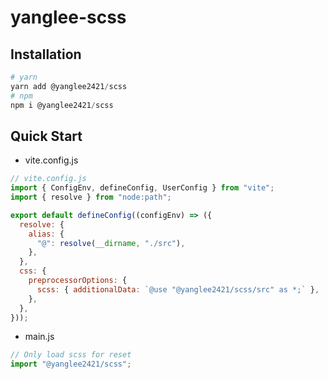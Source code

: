 # yanglee-scss

## Installation

```powershell
# yarn
yarn add @yanglee2421/scss
# npm
npm i @yanglee2421/scss
```

## Quick Start

- vite.config.js

```js
// vite.config.js
import { ConfigEnv, defineConfig, UserConfig } from "vite";
import { resolve } from "node:path";

export default defineConfig((configEnv) => ({
  resolve: {
    alias: {
      "@": resolve(__dirname, "./src"),
    },
  },
  css: {
    preprocessorOptions: {
      scss: { additionalData: `@use "@yanglee2421/scss/src" as *;` },
    },
  },
}));
```

- main.js

```js
// Only load scss for reset
import "@yanglee2421/scss";
```
